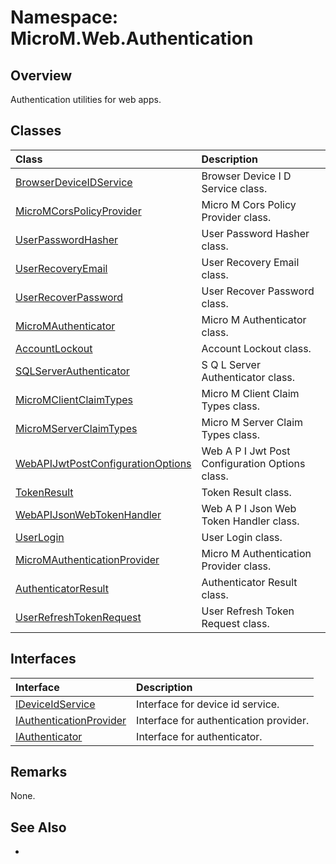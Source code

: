 # Namespace: MicroM.Web.Authentication
## Overview
Authentication utilities for web apps.

## Classes
| Class | Description |
|:------------|:-------------|
| [BrowserDeviceIDService](BrowserDeviceIDService/index.md) | Browser Device I D Service class. |
| [MicroMCorsPolicyProvider](MicroMCorsPolicyProvider/index.md) | Micro M Cors Policy Provider class. |
| [UserPasswordHasher](UserPasswordHasher/index.md) | User Password Hasher class. |
| [UserRecoveryEmail](UserRecoveryEmail/index.md) | User Recovery Email class. |
| [UserRecoverPassword](UserRecoverPassword/index.md) | User Recover Password class. |
| [MicroMAuthenticator](MicroMAuthenticator/index.md) | Micro M Authenticator class. |
| [AccountLockout](AccountLockout/index.md) | Account Lockout class. |
| [SQLServerAuthenticator](SQLServerAuthenticator/index.md) | S Q L Server Authenticator class. |
| [MicroMClientClaimTypes](MicroMClientClaimTypes/index.md) | Micro M Client Claim Types class. |
| [MicroMServerClaimTypes](MicroMServerClaimTypes/index.md) | Micro M Server Claim Types class. |
| [WebAPIJwtPostConfigurationOptions](WebAPIJwtPostConfigurationOptions/index.md) | Web A P I Jwt Post Configuration Options class. |
| [TokenResult](TokenResult/index.md) | Token Result class. |
| [WebAPIJsonWebTokenHandler](WebAPIJsonWebTokenHandler/index.md) | Web A P I Json Web Token Handler class. |
| [UserLogin](UserLogin/index.md) | User Login class. |
| [MicroMAuthenticationProvider](MicroMAuthenticationProvider/index.md) | Micro M Authentication Provider class. |
| [AuthenticatorResult](AuthenticatorResult/index.md) | Authenticator Result class. |
| [UserRefreshTokenRequest](UserRefreshTokenRequest/index.md) | User Refresh Token Request class. |

## Interfaces
| Interface | Description |
|:------------|:-------------|
| [IDeviceIdService](IDeviceIdService/index.md) | Interface for device id service. |
| [IAuthenticationProvider](IAuthenticationProvider/index.md) | Interface for authentication provider. |
| [IAuthenticator](IAuthenticator/index.md) | Interface for authenticator. |

## Remarks
None.

## See Also
-